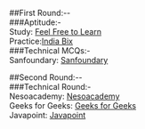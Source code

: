 ##First Round:--<br>
  ###Aptitude:-<br>
   Study: [Feel Free to Learn](https://www.feelfreetolearn.com/)<br>
   Practice:[India Bix](https://www.indiabix.com/) <br>
 ###Technical MCQs:-<br>
      Sanfoundary: [Sanfoundary](https://www.sanfoundry.com/)<br>

##Second Round:--<br>
 ###Technical Round:-<br>
    Nesoacademy: [Nesoacademy](https://www.nesoacademy.org/)<br>
    Geeks for Geeks: [Geeks for Geeks](https://www.geeksforgeeks.org/)<br>
    Javapoint: [Javapoint](https://www.javatpoint.com/)<br>
